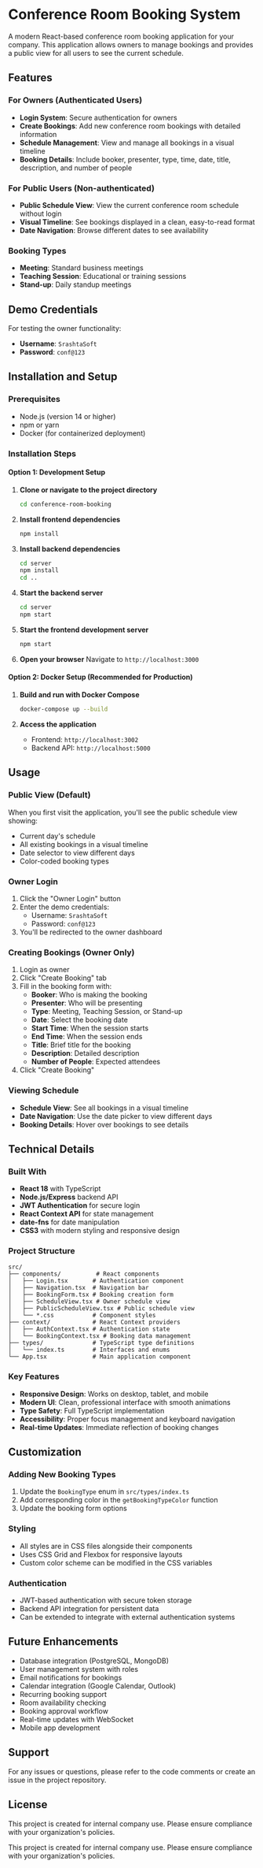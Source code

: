 # Conference Room Booking System

A modern React-based conference room booking application for your company. This application allows owners to manage bookings and provides a public view for all users to see the current schedule.

## Features

### For Owners (Authenticated Users)
- **Login System**: Secure authentication for owners
- **Create Bookings**: Add new conference room bookings with detailed information
- **Schedule Management**: View and manage all bookings in a visual timeline
- **Booking Details**: Include booker, presenter, type, time, date, title, description, and number of people

### For Public Users (Non-authenticated)
- **Public Schedule View**: View the current conference room schedule without login
- **Visual Timeline**: See bookings displayed in a clean, easy-to-read format
- **Date Navigation**: Browse different dates to see availability

### Booking Types
- **Meeting**: Standard business meetings
- **Teaching Session**: Educational or training sessions
- **Stand-up**: Daily standup meetings

## Demo Credentials

For testing the owner functionality:
- **Username**: `SrashtaSoft`
- **Password**: `conf@123`

## Installation and Setup

### Prerequisites
- Node.js (version 14 or higher)
- npm or yarn
- Docker (for containerized deployment)

### Installation Steps

#### Option 1: Development Setup

1. **Clone or navigate to the project directory**
   ```bash
   cd conference-room-booking
   ```

2. **Install frontend dependencies**
   ```bash
   npm install
   ```

3. **Install backend dependencies**
   ```bash
   cd server
   npm install
   cd ..
   ```

4. **Start the backend server**
   ```bash
   cd server
   npm start
   ```

5. **Start the frontend development server**
   ```bash
   npm start
   ```

6. **Open your browser**
   Navigate to `http://localhost:3000`

#### Option 2: Docker Setup (Recommended for Production)

1. **Build and run with Docker Compose**
   ```bash
   docker-compose up --build
   ```

2. **Access the application**
   - Frontend: `http://localhost:3002`
   - Backend API: `http://localhost:5000`

## Usage

### Public View (Default)
When you first visit the application, you'll see the public schedule view showing:
- Current day's schedule
- All existing bookings in a visual timeline
- Date selector to view different days
- Color-coded booking types

### Owner Login
1. Click the "Owner Login" button
2. Enter the demo credentials:
   - Username: `SrashtaSoft`
   - Password: `conf@123`
3. You'll be redirected to the owner dashboard

### Creating Bookings (Owner Only)
1. Login as owner
2. Click "Create Booking" tab
3. Fill in the booking form with:
   - **Booker**: Who is making the booking
   - **Presenter**: Who will be presenting
   - **Type**: Meeting, Teaching Session, or Stand-up
   - **Date**: Select the booking date
   - **Start Time**: When the session starts
   - **End Time**: When the session ends
   - **Title**: Brief title for the booking
   - **Description**: Detailed description
   - **Number of People**: Expected attendees
4. Click "Create Booking"

### Viewing Schedule
- **Schedule View**: See all bookings in a visual timeline
- **Date Navigation**: Use the date picker to view different days
- **Booking Details**: Hover over bookings to see details

## Technical Details

### Built With
- **React 18** with TypeScript
- **Node.js/Express** backend API
- **JWT Authentication** for secure login
- **React Context API** for state management
- **date-fns** for date manipulation
- **CSS3** with modern styling and responsive design

### Project Structure
```
src/
├── components/          # React components
│   ├── Login.tsx       # Authentication component
│   ├── Navigation.tsx  # Navigation bar
│   ├── BookingForm.tsx # Booking creation form
│   ├── ScheduleView.tsx # Owner schedule view
│   ├── PublicScheduleView.tsx # Public schedule view
│   └── *.css           # Component styles
├── context/            # React Context providers
│   ├── AuthContext.tsx # Authentication state
│   └── BookingContext.tsx # Booking data management
├── types/              # TypeScript type definitions
│   └── index.ts        # Interfaces and enums
└── App.tsx             # Main application component
```

### Key Features
- **Responsive Design**: Works on desktop, tablet, and mobile
- **Modern UI**: Clean, professional interface with smooth animations
- **Type Safety**: Full TypeScript implementation
- **Accessibility**: Proper focus management and keyboard navigation
- **Real-time Updates**: Immediate reflection of booking changes

## Customization

### Adding New Booking Types
1. Update the `BookingType` enum in `src/types/index.ts`
2. Add corresponding color in the `getBookingTypeColor` function
3. Update the booking form options

### Styling
- All styles are in CSS files alongside their components
- Uses CSS Grid and Flexbox for responsive layouts
- Custom color scheme can be modified in the CSS variables

### Authentication
- JWT-based authentication with secure token storage
- Backend API integration for persistent data
- Can be extended to integrate with external authentication systems

## Future Enhancements

- Database integration (PostgreSQL, MongoDB)
- User management system with roles
- Email notifications for bookings
- Calendar integration (Google Calendar, Outlook)
- Recurring booking support
- Room availability checking
- Booking approval workflow
- Real-time updates with WebSocket
- Mobile app development

## Support

For any issues or questions, please refer to the code comments or create an issue in the project repository.

## License

This project is created for internal company use. Please ensure compliance with your organization's policies.

This project is created for internal company use. Please ensure compliance with your organization's policies.
